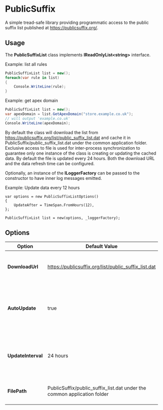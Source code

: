 # PublicSuffix

A simple tread-safe library providing programmatic access to the public suffix list published at https://publicsuffix.org/. 

## Usage
The **PublicSuffixList** class implements **IReadOnlyList\<string\>** interface.

Example: list all rules
```c#
PublicSuffixList list = new();
foreach(var rule in list) 
{
	Console.WriteLine(rule);
}
```

Example: get apex domain
```c#
PublicSuffixList list = new();
var apexDomain = list.GetApexDomain("store.example.co.uk");
// will output 'example.co.uk'
Console.WriteLine(apexDomain);
```

By default the class will download the list from https://publicsuffix.org/list/public_suffix_list.dat and cache it in PublicSuffix/public_suffix_list.dat under the common application folder. Exclusive access to file is used for inter-process synchronization to guarantee only one instance of the class is creating or updating the cached data. By default the file is updated every 24 hours.
Both the download URL and the data refresh time can be configured.

Optionally, an instance of the **ILoggerFactory** can be passed to the constructor to have inner log messages emitted.

Example: Update data every 12 hours
```
var options = new PublicSuffixListOptions() 
{
    UpdateAfter = TimeSpan.FromHours(12),
};

PublicSuffixList list = new(options, _loggerFactory);
```

## Options

|Option|Default Value|Description|
|---|---|---|
|**DownloadUrl**|https://publicsuffix.org/list/public_suffix_list.dat|If auto update is enabled, the list data will be downloaded from this URL|
|**AutoUpdate**|true|When set to true, the list will be automatically updated with with interval specified by **UpdateInterval**|
|**UpdateInterval**|24 hours|The auto-update interval. When **AutoUpdate** is false, this setting is ignored|
|**FilePath**|PublicSuffix/public_suffix_list.dat under the common application folder|The file location where the list data is cached|